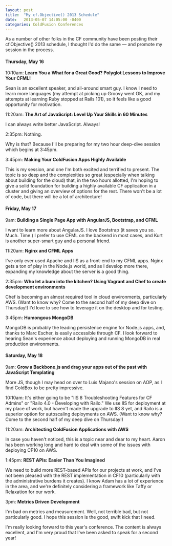 ```yaml
---
layout: post
title:  "My cf.Objective() 2013 Schedule"
date:   2013-05-07 14:05:00 -0400
categories: ColdFusion Conferences
---
```


As a number of other folks in the CF community have been posting their cf.Objective() 2013 schedule, I thought I'd do the same &mdash; and promote my session in the process.

<h4>Thursday, May 16</h4>

10:10am: <strong>Learn You a What for a Great Good? Polyglot Lessons to Improve Your CFML!</strong>

Sean is an excellent speaker, and all-around smart guy. I know I need to learn more languages (my attempt at picking up Groovy went OK, and my attempts at learning Ruby stopped at Rails 101), so it feels like a good opportunity for motivation.

11:20am: <strong>The Art of JavaScript: Level Up Your Skills in 60 Minutes</strong>

I can always write better JavaScript. Always!

2:35pm: Nothing.

Why is that? Because I'll be preparing for my two hour deep-dive session which begins at 3:45pm.

3:45pm: <strong>Making Your ColdFusion Apps Highly Available</strong>

This is my session, and one I'm both excited and terrified to present. The topic is so deep and the complexities so great (especially when talking about building for the cloud) that, in the two hours allotted, I'm hoping to give a solid foundation for building a highly available CF application in a cluster and giving an overview of options for the rest. There won't be a lot of code, but there will be a lot of architecture!

<h4>Friday, May 17</h4>

9am: <strong>Building a Single Page App with AngularJS, Bootstrap, and CFML</strong>

I want to learn more about AngularJS. I love Bootstrap (it saves you so. Much. Time.) I prefer to use CFML on the backend in most cases, and Kurt is another super-smart guy and a personal friend.

11:20am: <strong>Nginx and CFML Apps</strong>

I've only ever used Apache and IIS as a front-end to my CFML apps. Nginx gets a ton of play in the Node.js world, and as I develop more there, expanding my knowledge about the server is a good thing.

2:35pm: <strong>Who let a bum into the kitchen? Using Vagrant and Chef to create development environments</strong>

Chef is becoming an almost required tool in cloud environments, particularly AWS. (Want to know why? Come to the second half of my deep dive on Thursday!) I'd love to see how to leverage it on the desktop and for testing.

3:45pm: <strong>Humongous MongoDB</strong>

MongoDB is probably the leading persistence engine for Node.js apps, and, thanks to Marc Escher, is easily accessible through CF. I look forward to hearing Sean's experience about deploying and running MongoDB in real production environments.

<h4>Saturday, May 18</h4>

9am: <strong>Grow a Backbone.js and drag your apps out of the past with JavaScript Templating </strong>

More JS, though I may head on over to Luis Majano's session on AOP, as I find ColdBox to be pretty impressive.

10:10am: It's either going to be "IIS 8 Troubleshooting Features for CF Admins" or "Railo 4.0 - Developing with Railo." We use IIS for deployment at my place of work, but haven't made the upgrade to IIS 8 yet, and Railo is a superior option for autoscaling deployments on AWS. (Want to know why? Come to the second half of my deep dive on Thursday!)

11:20am: <strong>Architecting ColdFusion Applications with AWS</strong>

In case you haven't noticed, this is a topic near and dear to my heart. Aaron has been working long and hard to deal with some of the issues with deploying CF10 on AWS.

1:45pm: <strong>REST APIs: Easier Than You Imagined</strong>

We need to build more REST-based APIs for our projects at work, and I've not been pleased with the REST implementation in CF10 (particularly with the administrative burdens it creates). I know Adam has a lot of experience in the area, and we're definitely considering a framework like Taffy or Relaxation for our work.

3pm: <strong>Metrics Driven Development</strong>

I'm bad on metrics and measurement. Well, not terrible bad, but not particularly good. I hope this session is the good, swift kick that I need.

I'm really looking forward to this year's conference. The content is always excellent, and I'm very proud that I've been asked to speak for a second year!